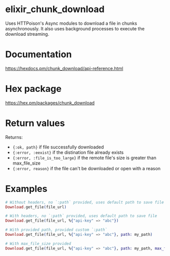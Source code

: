 # elixir_chunk_download
Uses HTTPoison's Async modules to download a file in chunks asynchronously. It also uses background processes to execute the download streaming.

# Documentation
https://hexdocs.pm/chunk_download/api-reference.html

# Hex package
https://hex.pm/packages/chunk_download


# Return values
Returns: 

- `{:ok, path}` if file successfully downloaded
- `{:error, :eexist}` if the distination file already exists 
- `{:error, :file_is_too_large}` if the remote file's size is greater than max_file_size
- `{:error, reason}` if the file can't be downloaded or open with a reason

# Examples
```elixir
# Without headers, no `:path` provided, uses default path to save file
Download.get_file(file_url)

# With headers, no `:path` provided, uses default path to save file
Download.get_file(file_url, %{"api-key" => "abc"})

# With provided path, provided custom `:path`
Download.get_file(file_url, %{"api-key" => "abc"}, path: my_path)

# With max_file_size provided
Download.get_file(file_url, %{"api-key" => "abc"}, path: my_path, max_file_size: 80_000_000)
```

